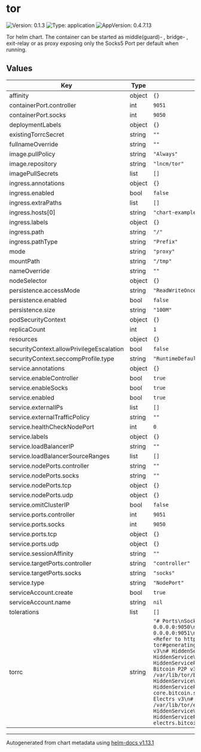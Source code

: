 # tor

![Version: 0.1.3](https://img.shields.io/badge/Version-0.1.3-informational?style=flat-square) ![Type: application](https://img.shields.io/badge/Type-application-informational?style=flat-square) ![AppVersion: 0.4.7.13](https://img.shields.io/badge/AppVersion-0.4.7.13-informational?style=flat-square)

Tor helm chart. The container can be started as middle(guard)- , bridge- , exit-relay or as proxy exposing only the Socks5 Port per default when running.

## Values

| Key | Type | Default | Description |
|-----|------|---------|-------------|
| affinity | object | `{}` |  |
| containerPort.controller | int | `9051` |  |
| containerPort.socks | int | `9050` |  |
| deploymentLabels | object | `{}` |  |
| existingTorrcSecret | string | `""` |  |
| fullnameOverride | string | `""` |  |
| image.pullPolicy | string | `"Always"` |  |
| image.repository | string | `"lncm/tor"` |  |
| imagePullSecrets | list | `[]` |  |
| ingress.annotations | object | `{}` |  |
| ingress.enabled | bool | `false` |  |
| ingress.extraPaths | list | `[]` |  |
| ingress.hosts[0] | string | `"chart-example.local"` |  |
| ingress.labels | object | `{}` |  |
| ingress.path | string | `"/"` |  |
| ingress.pathType | string | `"Prefix"` |  |
| mode | string | `"proxy"` |  |
| mountPath | string | `"/tmp"` |  |
| nameOverride | string | `""` |  |
| nodeSelector | object | `{}` |  |
| persistence.accessMode | string | `"ReadWriteOnce"` |  |
| persistence.enabled | bool | `false` |  |
| persistence.size | string | `"100M"` |  |
| podSecurityContext | object | `{}` |  |
| replicaCount | int | `1` |  |
| resources | object | `{}` |  |
| securityContext.allowPrivilegeEscalation | bool | `false` |  |
| securityContext.seccompProfile.type | string | `"RuntimeDefault"` |  |
| service.annotations | object | `{}` |  |
| service.enableController | bool | `true` |  |
| service.enableSocks | bool | `true` |  |
| service.enabled | bool | `true` |  |
| service.externalIPs | list | `[]` |  |
| service.externalTrafficPolicy | string | `""` |  |
| service.healthCheckNodePort | int | `0` |  |
| service.labels | object | `{}` |  |
| service.loadBalancerIP | string | `""` |  |
| service.loadBalancerSourceRanges | list | `[]` |  |
| service.nodePorts.controller | string | `""` |  |
| service.nodePorts.socks | string | `""` |  |
| service.nodePorts.tcp | object | `{}` |  |
| service.nodePorts.udp | object | `{}` |  |
| service.omitClusterIP | bool | `false` |  |
| service.ports.controller | int | `9051` |  |
| service.ports.socks | int | `9050` |  |
| service.ports.tcp | object | `{}` |  |
| service.ports.udp | object | `{}` |  |
| service.sessionAffinity | string | `""` |  |
| service.targetPorts.controller | string | `"controller"` |  |
| service.targetPorts.socks | string | `"socks"` |  |
| service.type | string | `"NodePort"` |  |
| serviceAccount.create | bool | `true` |  |
| serviceAccount.name | string | `nil` |  |
| tolerations | list | `[]` |  |
| torrc | string | `"# Ports\nSocksPort   0.0.0.0:9050\nControlPort 0.0.0.0:9051\n\n# HashedControlPassword <Refer to https://github.com/lncm/docker-tor#generating-tor-passwords>\n\n# SSH v3\n# HiddenServiceDir /var/lib/tor/ssh\n# HiddenServiceVersion 3\n# HiddenServicePort 22 127.0.0.1:22\n\n# Bitcoin P2P v3\n# HiddenServiceDir /var/lib/tor/bitcoin-p2p\n# HiddenServiceVersion 3\n# HiddenServicePort 8333 bitcoin-core.bitcoin.svc.cluster.local:8333\n\n# Electrs v3\n# HiddenServiceDir /var/lib/tor/electrs\n# HiddenServiceVersion 3\n# HiddenServicePort 50001 electrs.bitcoin.svc.cluster.local:50001\n"` |  |

----------------------------------------------
Autogenerated from chart metadata using [helm-docs v1.13.1](https://github.com/norwoodj/helm-docs/releases/v1.13.1)
